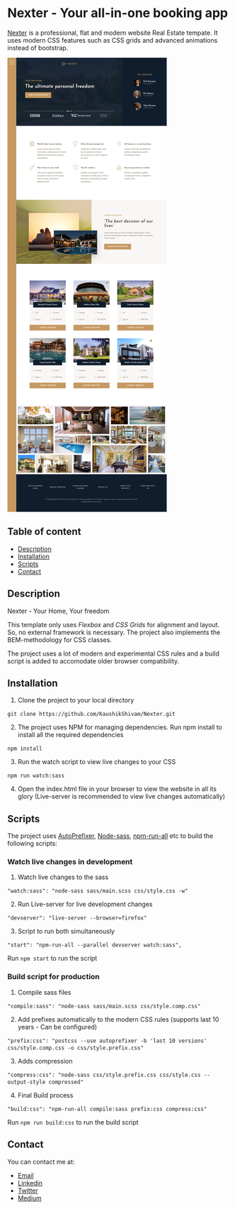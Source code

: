 # Nexter - Your all-in-one booking app


[Nexter](https://rawcdn.githack.com/KaushikShivam/Nexter/61ce36188d204dc5aec6798fd57c68a778cb7bb2/index.html) is a professional, flat and modern website Real Estate tempate. It uses modern CSS features such as CSS grids and advanced animations instead of bootstrap. 

![Nexter Screenshot](screenshot.png)

## Table of content
- [Description](#description)
- [Installation](#installation)
- [Scripts](#scripts)
- [Contact](#contact)


## Description
Nexter - Your Home, Your freedom

This template only uses *Flexbox* and *CSS Grids* for alignment and layout. So, no external framework is necessary. 
The project also implements the BEM-methodology for CSS classes. 

The project uses a lot of modern and experimental CSS rules and a build script is added to accomodate older browser compatibility.

## Installation

1. Clone the project to your local directory
```
git clone https://github.com/KaushikShivam/Nexter.git
```

2. The project uses NPM for managing dependencies. Run npm install to install all the required dependencies
```
npm install
```
3. Run the watch script to view live changes to your CSS
```
npm run watch:sass
```
4. Open the index.html file in your browser to view the website in all its glory (Live-server is recommended to view live changes automatically)


## Scripts
The project uses [AutoPrefixer](https://github.com/postcss/autoprefixer), [Node-sass](https://github.com/sass/node-sass), [npm-run-all](https://www.npmjs.com/package/npm-run-all) etc to build the following scripts:

### Watch live changes in development
1. Watch live changes to the sass
```
"watch:sass": "node-sass sass/main.scss css/style.css -w"
```

2. Run Live-server for live development changes
```
"devserver": "live-server --browser=firefox"
```
3. Script to run both simultaneously
```
"start": "npm-run-all --parallel devserver watch:sass",
```

Run ```npm start``` to run the script

### Build script for production

1. Compile sass files
```
"compile:sass": "node-sass sass/main.scss css/style.comp.css"
```

2. Add prefixes automatically to the modern CSS rules (supports last 10 years - Can be configured)
```
"prefix:css": "postcss --use autoprefixer -b 'last 10 versions' css/style.comp.css -o css/style.prefix.css"
```

3. Adds compression
```
"compress:css": "node-sass css/style.prefix.css css/style.css --output-style compressed"
```
4. Final Build process
```
"build:css": "npm-run-all compile:sass prefix:css compress:css"
```

Run ```npm run build:css``` to run the build script

## Contact
You can contact me at:
- [Email](shivamkaushikofficial@gmail.com)
- [Linkedin](https://www.linkedin.com/in/shivam-kaushik-bb8162102/)
- [Twitter](https://twitter.com/kShivamDev)
- [Medium](https://medium.com/@shivamkaushikofficial)

